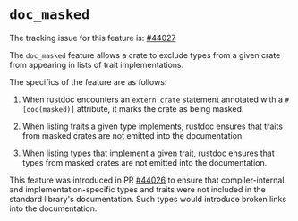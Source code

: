 # `doc_masked`

The tracking issue for this feature is: [#44027]


The `doc_masked` feature allows a crate to exclude types from a given crate from appearing in lists of trait implementations. 

The specifics of the feature are as follows:

1. When rustdoc encounters an `extern crate` statement annotated with a `#[doc(masked)]` attribute,
   it marks the crate as being masked.

2. When listing traits a given type implements, rustdoc ensures that traits from masked crates are
   not emitted into the documentation.

3. When listing types that implement a given trait, rustdoc ensures that types from masked crates
   are not emitted into the documentation.

This feature was introduced in PR [#44026] to ensure that compiler-internal and
implementation-specific types and traits were not included in the standard library's documentation.
Such types would introduce broken links into the documentation.

[#44026]: https://github.com/rust-lang/rust/pull/44026
[#44027]: https://github.com/rust-lang/rust/pull/44027
